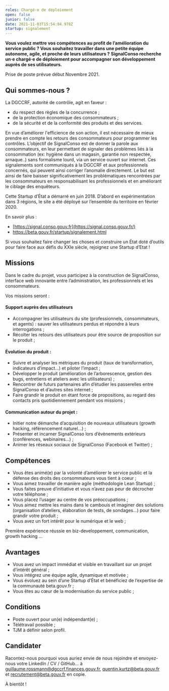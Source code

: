 ```yaml
---
roles: Chargé·e de déploiement
open: false
junior: false
date: 2021-11-03T15:54:04.978Z
startup: signalement
---
```


**Vous voulez mettre vos compétences au profit de l’amélioration du service public ? Vous souhaitez travailler dans une petite équipe autonome, agile, et proche de leurs utilisateurs ?**
**SignalConso recherche un·e chargé·e de déploiement pour accompagner son développement auprès de ses utilisateurs.**

Prise de poste prévue début Novembre 2021.

## Qui sommes-nous ?

La DGCCRF, autorité de contrôle, agit en faveur :
* du respect des règles de la concurrence ;
* de la protection économique des consommateurs ;
* de la sécurité et de la conformité des produits et des services.

En vue d’améliorer l'efficience de son action, il est nécessaire de mieux prendre en compte les retours des consommateurs pour programmer les contrôles. L’objectif de SignalConso est de donner la parole aux consommateurs, en leur permettant de signaler des problèmes liés à la consommation (ex: hygiène dans un magasin, garantie non respectée, arnaque..) sans formalisme lourd, via un service ouvert sur internet. Ces signalements sont communiqués à la DGCCRF et aux professionnels concernés, qui peuvent ainsi corriger l’anomalie directement. Le but est ainsi de faire baisser significativement les problématiques rencontrées par les consommateurs en responsabilisant les professionnels et en améliorant le ciblage des enquêteurs.

Cette Startup d’État a démarré en juin 2018. D’abord en expérimentation dans 3 régions, le site a été déployé sur l’ensemble du territoire en février 2020.

En savoir plus :
* [https://signal.conso.gouv.fr](https://signal.conso.gouv.fr/)
* <https://beta.gouv.fr/startup/signalement.html>

Si vous souhaitez faire changer les choses et construire un État doté d’outils pour faire face aux défis du XXIe siècle, rejoignez une Startup d’Etat !

## Missions

Dans le cadre du projet, vous participez à la construction de SignalConso, interface web innovante entre l’administration, les professionnels et les consommateurs.

Vos missions seront :

#### Support auprès des utilisateurs
* Accompagner les utilisateurs du site (professionnels, consommateurs, et agents) : sauver les utilisateurs perdus et répondre à leurs interrogations ;
* Récolter les retours des utilisateurs pour être source de proposition sur le produit ;


#### Évolution du produit :
* Suivre et analyser les métriques du produit (taux de transformation, indicateurs d’impact…) et piloter l’impact ;
* Développer le produit (amélioration de l’arborescence, gestion des bugs, entretiens et ateliers avec les utilisateurs) ;
* Rencontrer de futurs partenaires afin d’étudier les passerelles entre SignalConso et d’autres sites internet ;
* Faire grandir le produit en étant force de propositions, au regard des contacts pris quotidiennement pendant vos missions ;


#### Communication autour du projet :
* Initier notre démarche d’acquisition de nouveaux utilisateurs (growth hacking, référencement naturel…) ;
* Présenter et incarner SignalConso lors d’évènements extérieurs (conférences, webinaires…) ;
* Animer les réseaux sociaux de SignalConso (Facebook et Twitter) ;


## Compétences

* Vous êtes animé(e) par la volonté d’améliorer le service public et la défense des droits des consommateurs vous tient à coeur ;
* Vous aimez travailler de manière agile (méthodologie Lean Startup) ;
* Vous faites preuve d’initiative et vous n’avez pas peur de décrocher votre téléphone ;
* Vous placez l’usager au centre de vos préoccupations ;
* Vous aimez mettre les mains dans le cambouis et imaginer des solutions (organisation d’ateliers, élaboration de tests, de sondages…) pour faire grandir votre produit ;
* Vous avez un fort intérêt pour le numérique et le web ;

Première expérience réussie en biz-developpement, communication, growth hacking …

## Avantages

* Vous avez un impact immédiat et visible en travaillant sur un projet d’intérêt général ;
* Vous intégrez une équipe agile, dynamique et motivée ;
* Vous évoluez au sein d’une Startup d’État et bénéficiez de l’expertise de la communauté beta.gouv.fr ;
* Vous êtes au cœur de la modernisation du service public ;


## Conditions

* Poste ouvert pour un(e) indépendant(e) ;
* Télétravail possible ;
* TJM à définir selon profil.


## Candidater

Racontez-nous pourquoi vous auriez envie de nous rejoindre et envoyez-nous votre LinkedIn / CV / GitHub… à guillaume.rossmann@dgccrf.finances.gouv.fr, quentin.kurtz@beta.gouv.fr et recrutement@beta.gouv.fr en copie.

À bientôt !

